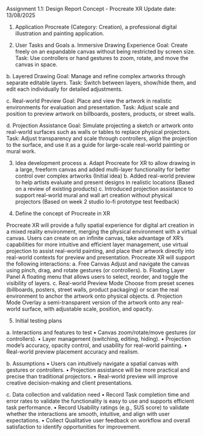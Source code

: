 
Assignment 1.1: Design Report Concept - Procreate XR
Update date: 13/08/2025

1. Application
   Procreate (Category: Creation), a professional digital illustration and painting application.    

2. User Tasks and Goals
  a.	Immersive Drawing Experience
    Goal: Create freely on an expandable canvas without being restricted by screen size.
    Task: Use controllers or hand gestures to zoom, rotate, and move the canvas in space.

  b.	Layered Drawing
    Goal: Manage and refine complex artworks through separate editable layers.
    Task: Switch between layers, show/hide them, and edit each individually for detailed adjustments.

  c.	Real-world Preview
    Goal: Place and view the artwork in realistic environments for evaluation and presentation.
    Task: Adjust scale and position to preview artwork on billboards, posters, products, or street walls.

  d.	Projection Assistance
    Goal: Simulate projecting a sketch or artwork onto real-world surfaces such as walls or tables to             replace physical projectors.
    Task: Adjust transparency and scale through controllers, align the projection to the surface, and             use it as a guide for large-scale real-world painting or mural work.

3. Idea development process
  a.	Adapt Procreate for XR to allow drawing in a large, freeform canvas and added multi-layer         functionality for better control over complex artworks (Initial idea) 
  b.	Added real-world preview to help artists evaluate and present designs in realistic locations (Based on a review of existing products) 
  c.	Introduced projection assistance to support real-world mural and wall art creation without physical projectors (Based on week 2 studio lo-fi prototype test feedback)

4. Define the concept of Procreate in XR
   
Procreate XR will provide a fully spatial experience for digital art creation in a mixed reality environment, merging the physical environment with a virtual canvas. Users can create on an infinite canvas, take advantage of XR’s capabilities for more intuitive and efficient layer management, use virtual projection to assist real-world painting, and place their artwork directly into real-world contexts for preview and presentation. Procreate XR will support the following interactions:
  a.	Free Canvas
    Adjust and navigate the canvas using pinch, drag, and rotate gestures (or controllers).
  b.	Floating Layer Panel
    A floating menu that allows users to select, reorder, and toggle the visibility of layers.
  c.	Real-world Preview Mode
    Choose from preset scenes (billboards, posters, street walls, product packaging) or scan the real       environment to anchor the artwork onto physical objects. 
  d.	Projection Mode
    Overlay a semi-transparent version of the artwork onto any real-world surface, with adjustable          scale, position, and opacity.

5. Initial testing plans

  a.	Interactions and features to test
     •	Canvas zoom/rotate/move gestures (or controllers).
     •	Layer management (switching, editing, hiding).
     •	Projection mode’s accuracy, opacity control, and usability for real-world painting.
     •	Real-world preview placement accuracy and realism.

  b.	 Assumptions
    •	Users can intuitively navigate a spatial canvas with gestures or controllers.
    •	Projection assistance will be more practical and precise than traditional projectors.
    •	Real-world preview will improve creative decision-making and client presentations.

  c.	 Data collection and validation need
    •	Record Task completion time and error rates to validate the functionality is easy to use and supports efficient task performance.
    •	Record Usability ratings (e.g., SUS score) to validate whether the interactions are smooth, intuitive, and align with user expectations.
    •	Collect Qualitative user feedback on workflow and overall satisfaction to identify opportunities for improvement.

